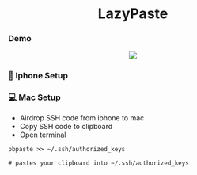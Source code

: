 <h1 align="center">LazyPaste</h1>

### Demo

<div align="center">
    <img src="https://github.com/21andrewchang/LazyPaste/blob/main/assets/autofillscript.gif">
</div>

### 📱 Iphone Setup

### 💻 Mac Setup

- Airdrop SSH code from iphone to mac
- Copy SSH code to clipboard
- Open terminal

```
pbpaste >> ~/.ssh/authorized_keys

# pastes your clipboard into ~/.ssh/authorized_keys
```
